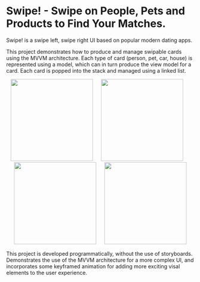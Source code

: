 # Swipe! - Swipe on People, Pets and Products to Find Your Matches.
Swipe! is a swipe left, swipe right UI based on popular modern dating apps.

This project demonstrates how to produce and manage swipable cards using the MVVM architecture. Each type of card (person, pet, car, house) is represented using a model, which can in turn produce the view model for a card. Each card is popped into the stack and managed using a linked list.

<p align="center">
<img src="https://github.com/jack-a-smith/iOS_swipe_card_UI/blob/master/readme_images/home.png" width="220"> &emsp; <img src="https://github.com/jack-a-smith/iOS_swipe_card_UI/blob/master/readme_images/swipe_left.png" width="220"> &emsp; <img src="https://github.com/jack-a-smith/iOS_swipe_card_UI/blob/master/readme_images/swipe_right.png" width="220"> &emsp; <img src="https://github.com/jack-a-smith/iOS_swipe_card_UI/blob/master/readme_images/match.png" width="220">
</p>

This project is developed programmatically, without the use of storyboards. Demonstrates the use of the MVVM architecture for a more complex UI, and incorporates some keyframed animation for adding more exciting visal elements to the user experience.
